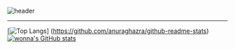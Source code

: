 ![header](https://capsule-render.vercel.app/api?type=soft&text=안녕하세요%20%F0%9F%A4%97&color=BBCBD2&fontSize=30&fontColor=FCFCFC)

---

[![Top Langs](https://github-readme-stats.vercel.app/api/top-langs/?username=wonna-0830&hide=XSLT,HTML&layout=compact)]      (https://github.com/anuraghazra/github-readme-stats) [![wonna's GitHub stats](https://github-readme-stats.vercel.app/api?username=wonna-0830)](https://github.com/anuraghazra/github-readme-stats)
